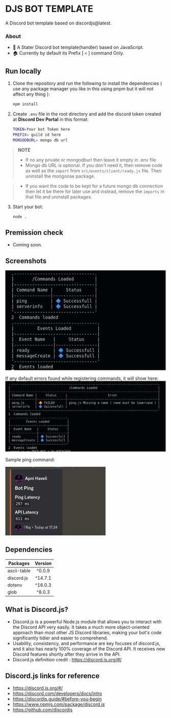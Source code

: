 # DJS BOT TEMPLATE

A Discord bot template based on discordjs@latest.

### About
- 🏁 A Stater Discord bot template(handler) based on JavaScript.
- 🏠 Currently by default its Prefix [ `<` ] command Only.

## Run locally 

1. Clone the repository and run the following to install the dependencies ( use any package manager you like in this using pnpm but it will not affect any thing ):
    ```bash
    npm install
    ```

2. Create `.env` file in the root directory and add the discord token created at **Discord Dev Portal** in this format:

    ```bash
    TOKEN=Your bot Token here
    PREFIX= guild id here
    MONGODBURL= mongo db url
    ```
  

> **NOTE**
>
> -  If no any private or mongodburl then leave it empty  in .env file 
> - Mongo db URL is optional. If you don't need it, then remove code as well as the `import` from `src/events/client/ready.js` file. Then uninstall the mongoose package.
 
>
> - If you want the code to be kept for a future mongo db connection then let it be there for later use and instead, remove the `imports` in that file and uninstall packages.


3. Start your bot:
    ```bash
    node .
    ```

## Premission check
- Coming soon.



## Screenshots

![A Console log of commands loaded](/Screenshorts/after_loading_cmd_event.png)

If any default errors found while registering commands, it will show here: 
![A Erros log if any any default error found ](/Screenshorts/pingerror.png)

Sample ping command:

![Sample ping command](/Screenshorts/ping.png)


## Dependencies
| Packages  | Version |
| ------------- |:-------------:|
| ascii-table |^0.0.9|
| discord.js | ^14.7.1|
| dotenv | ^16.0.3|
| glob | ^8.0.3|


## What is Discord.js?
- Discord.js is a powerful Node.js  module that allows you to interact with the Discord API  very easily. It takes a much more object-oriented approach than most other JS Discord libraries, making your bot's code significantly tidier and easier to comprehend.
- Usability, consistency, and performance are key focuses of discord.js, and it also has nearly 100% coverage of the Discord API. It receives new Discord features shortly after they arrive in the API.
- Discord.js definition credit : https://discord.js.org/#/

## Discord.js links for reference
- https://discord.js.org/#/
- https://discord.com/developers/docs/intro
- https://discordjs.guide/#before-you-begin
- https://www.npmjs.com/package/discord.js
- https://github.com/discordjs